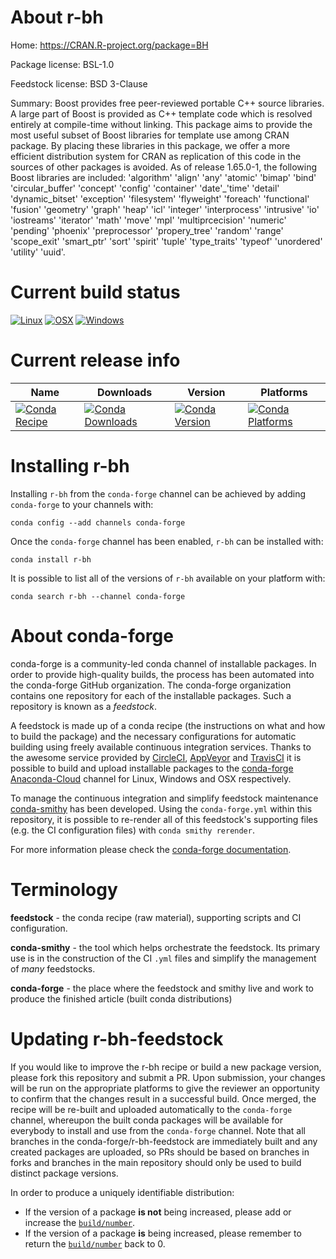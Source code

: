 About r-bh
==========

Home: https://CRAN.R-project.org/package=BH

Package license: BSL-1.0

Feedstock license: BSD 3-Clause

Summary: Boost provides free peer-reviewed portable C++ source  libraries.  A large part of Boost is provided as C++ template code which is resolved entirely at compile-time without linking.  This  package aims to provide the most useful subset of Boost libraries  for template use among CRAN package. By placing these libraries in  this package, we offer a more efficient distribution system for CRAN  as replication of this code in the sources of other packages is  avoided. As of release 1.65.0-1, the following Boost libraries are included: 'algorithm' 'align' 'any' 'atomic' 'bimap' 'bind' 'circular_buffer' 'concept' 'config' 'container' 'date'_'time' 'detail' 'dynamic_bitset' 'exception' 'filesystem' 'flyweight' 'foreach' 'functional' 'fusion' 'geometry' 'graph' 'heap' 'icl' 'integer' 'interprocess' 'intrusive' 'io' 'iostreams' 'iterator' 'math' 'move' 'mpl' 'multiprcecision' 'numeric' 'pending' 'phoenix' 'preprocessor' 'propery_tree' 'random' 'range' 'scope_exit' 'smart_ptr' 'sort' 'spirit' 'tuple' 'type_traits' 'typeof' 'unordered' 'utility' 'uuid'.



Current build status
====================

[![Linux](https://img.shields.io/circleci/project/github/conda-forge/r-bh-feedstock/master.svg?label=Linux)](https://circleci.com/gh/conda-forge/r-bh-feedstock)
[![OSX](https://img.shields.io/travis/conda-forge/r-bh-feedstock/master.svg?label=macOS)](https://travis-ci.org/conda-forge/r-bh-feedstock)
[![Windows](https://img.shields.io/appveyor/ci/conda-forge/r-bh-feedstock/master.svg?label=Windows)](https://ci.appveyor.com/project/conda-forge/r-bh-feedstock/branch/master)

Current release info
====================

| Name | Downloads | Version | Platforms |
| --- | --- | --- | --- |
| [![Conda Recipe](https://img.shields.io/badge/recipe-r--bh-green.svg)](https://anaconda.org/conda-forge/r-bh) | [![Conda Downloads](https://img.shields.io/conda/dn/conda-forge/r-bh.svg)](https://anaconda.org/conda-forge/r-bh) | [![Conda Version](https://img.shields.io/conda/vn/conda-forge/r-bh.svg)](https://anaconda.org/conda-forge/r-bh) | [![Conda Platforms](https://img.shields.io/conda/pn/conda-forge/r-bh.svg)](https://anaconda.org/conda-forge/r-bh) |

Installing r-bh
===============

Installing `r-bh` from the `conda-forge` channel can be achieved by adding `conda-forge` to your channels with:

```
conda config --add channels conda-forge
```

Once the `conda-forge` channel has been enabled, `r-bh` can be installed with:

```
conda install r-bh
```

It is possible to list all of the versions of `r-bh` available on your platform with:

```
conda search r-bh --channel conda-forge
```


About conda-forge
=================

conda-forge is a community-led conda channel of installable packages.
In order to provide high-quality builds, the process has been automated into the
conda-forge GitHub organization. The conda-forge organization contains one repository
for each of the installable packages. Such a repository is known as a *feedstock*.

A feedstock is made up of a conda recipe (the instructions on what and how to build
the package) and the necessary configurations for automatic building using freely
available continuous integration services. Thanks to the awesome service provided by
[CircleCI](https://circleci.com/), [AppVeyor](https://www.appveyor.com/)
and [TravisCI](https://travis-ci.org/) it is possible to build and upload installable
packages to the [conda-forge](https://anaconda.org/conda-forge)
[Anaconda-Cloud](https://anaconda.org/) channel for Linux, Windows and OSX respectively.

To manage the continuous integration and simplify feedstock maintenance
[conda-smithy](https://github.com/conda-forge/conda-smithy) has been developed.
Using the ``conda-forge.yml`` within this repository, it is possible to re-render all of
this feedstock's supporting files (e.g. the CI configuration files) with ``conda smithy rerender``.

For more information please check the [conda-forge documentation](https://conda-forge.org/docs/).

Terminology
===========

**feedstock** - the conda recipe (raw material), supporting scripts and CI configuration.

**conda-smithy** - the tool which helps orchestrate the feedstock.
                   Its primary use is in the construction of the CI ``.yml`` files
                   and simplify the management of *many* feedstocks.

**conda-forge** - the place where the feedstock and smithy live and work to
                  produce the finished article (built conda distributions)


Updating r-bh-feedstock
=======================

If you would like to improve the r-bh recipe or build a new
package version, please fork this repository and submit a PR. Upon submission,
your changes will be run on the appropriate platforms to give the reviewer an
opportunity to confirm that the changes result in a successful build. Once
merged, the recipe will be re-built and uploaded automatically to the
`conda-forge` channel, whereupon the built conda packages will be available for
everybody to install and use from the `conda-forge` channel.
Note that all branches in the conda-forge/r-bh-feedstock are
immediately built and any created packages are uploaded, so PRs should be based
on branches in forks and branches in the main repository should only be used to
build distinct package versions.

In order to produce a uniquely identifiable distribution:
 * If the version of a package **is not** being increased, please add or increase
   the [``build/number``](https://conda.io/docs/user-guide/tasks/build-packages/define-metadata.html#build-number-and-string).
 * If the version of a package **is** being increased, please remember to return
   the [``build/number``](https://conda.io/docs/user-guide/tasks/build-packages/define-metadata.html#build-number-and-string)
   back to 0.
